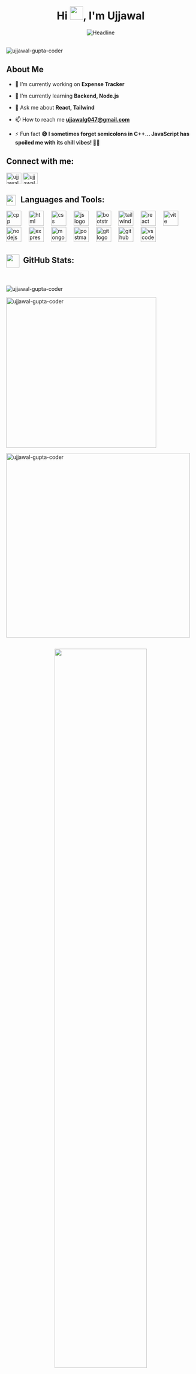 <h1 align="center">Hi <img src="https://media.giphy.com/media/hvRJCLFzcasrR4ia7z/giphy.gif" width="35">, I'm Ujjawal</h1>

<div align=center>
<img src="https://readme-typing-svg.herokuapp.com?color=%236FDA44&size=32&center=true&vCenter=true&width=600&height=50&lines=Computer+Science+Student;Full+Stack+Developer;Proudly+from+India" alt="Headline" />
</div>

<br/>
<p align="left"> <img src="https://komarev.com/ghpvc/?username=ujjawal-gupta-coder&label=Profile%20views&color=0e75b6&style=flat" alt="ujjawal-gupta-coder" /> </p>
<h2 align="left"> About Me </h2>

- 🔭 I’m currently working on **Expense Tracker**

- 🌱 I’m currently learning **Backend, Node.js**

- 💬 Ask me about **React, Tailwind**

- 📫 How to reach me **ujjawalg047@gmail.com**

- ⚡ Fun fact **😅 I sometimes forget semicolons in C++... JavaScript has spoiled me with its chill vibes! 🚀✨**

<h2 align="left">Connect with me:</h2>
<p align="left">
<a href="https://instagram.com/ujjawal_62" target="blank"><img align="center" src="https://raw.githubusercontent.com/rahuldkjain/github-profile-readme-generator/master/src/images/icons/Social/instagram.svg" alt="ujjawal_62" height="30" width="40" /></a>
<a href="https://www.leetcode.com/ujjawal-gupta" target="blank"><img align="center" src="https://raw.githubusercontent.com/rahuldkjain/github-profile-readme-generator/master/src/images/icons/Social/leet-code.svg" alt="ujjawal-gupta" height="30" width="40" /></a>
</p>

<h2 align="left"><img src="https://media2.giphy.com/media/QssGEmpkyEOhBCb7e1/giphy.gif?cid=ecf05e47a0n3gi1bfqntqmob8g9aid1oyj2wr3ds3mg700bl&rid=giphy.gif" width ="25" height="28" align=left>&nbsp; Languages and Tools:</h2>
<div align="left">
    <img src="https://skillicons.dev/icons?i=cpp" height="40" alt="cpp logo"  />
    <img width="12" />
    <img src="https://skillicons.dev/icons?i=html" height="40" alt="html logo"  />
    <img width="12" />
    <img src="https://skillicons.dev/icons?i=css" height="40" alt="css logo"  />
    <img width="12" />
    <img src="https://skillicons.dev/icons?i=js" height="40" alt="js logo"  />
    <img width="12" />
    <img src="https://skillicons.dev/icons?i=bootstrap" height="40" alt="bootstrap logo"  />
    <img width="12" />
    <img src="https://skillicons.dev/icons?i=tailwind" height="40" alt="tailwind logo"  />
    <img width="12" />
    <img src="https://skillicons.dev/icons?i=react" height="40" alt="react logo"  />
    <img width="12" />
    <img src="https://skillicons.dev/icons?i=vite" height="40" alt="vite logo"  />
    <img width="12" />
    <img src="https://skillicons.dev/icons?i=nodejs" height="40" alt="nodejs logo"  />
    <img width="12" />
    <img src="https://skillicons.dev/icons?i=express" height="40" alt="express logo"  />
    <img width="12" />
    <img src="https://skillicons.dev/icons?i=mongodb" height="40" alt="mongodb logo"  />
    <img width="12" />
    <img src="https://skillicons.dev/icons?i=postman" height="40" alt="postman logo"  />
    <img width="12" />
    <img src="https://skillicons.dev/icons?i=git" height="40" alt="git logo"  />
    <img width="12" />
    <img src="https://skillicons.dev/icons?i=github" height="40" alt="github logo"  />
    <img width="12" />
    <img src="https://skillicons.dev/icons?i=vscode" height="40" alt="vscode logo"  />
    <img width="12" />
 </div>

<h2 align="left"><img src="https://media.giphy.com/media/iY8CRBdQXODJSCERIr/giphy.gif" width="35" align="center">&nbsp; GitHub Stats:</h2>
</br>

<p><img align="center" src="https://github-readme-stats.vercel.app/api/top-langs?username=ujjawal-gupta-coder&show_icons=true&locale=en&layout=compact&theme=dark" alt="ujjawal-gupta-coder" /></p>

<p><img align="center" src="https://github-readme-stats.vercel.app/api?username=ujjawal-gupta-coder&show_icons=true&locale=en&theme=dark" alt="ujjawal-gupta-coder" width="400" /></p>

<p><img align="center" src="https://github-readme-streak-stats.herokuapp.com/?user=ujjawal-gupta-coder&theme=dark" alt="ujjawal-gupta-coder" width="490" /></p>

##

<p align="center">
<img src="https://readme-typing-svg.herokuapp.com?font=Fira+Code&pause=1000&width=435&lines=Thanks+for+visiting+my+profile+%F0%9F%98%8A%F0%9F%99%8F;let%E2%80%99s+stay+in+touch+and+innovate!++%F0%9F%9A%80" width="70%">
</p>

<h3 align="center"> Show some ❤️ by starring ⭐ some of the repositories! </h3>
